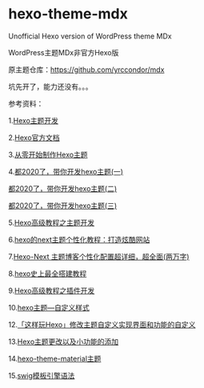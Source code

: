 # hexo-theme-mdx
Unofficial Hexo version of WordPress theme MDx

WordPress主题MDx非官方Hexo版

原主题仓库：https://github.com/yrccondor/mdx

坑先开了，能力还没有。。。

参考资料：

1.[Hexo主题开发](https://www.cnblogs.com/yyhh/p/11058985.html)

2.[Hexo官方文档](https://hexo.io/zh-cn/docs/themes)

3.[从零开始制作Hexo主题](https://segmentfault.com/a/1190000008040387)

4.[都2020了，带你开发hexo主题(一)](https://www.bilibili.com/read/cv5734557/)

[都2020了，带你开发hexo主题(二)](https://www.bilibili.com/read/cv5778979)

[都2020了，带你开发hexo主题(三)](https://www.bilibili.com/read/cv6003073)

5.[Hexo高级教程之主题开发](https://blog.csdn.net/melordljm/article/details/51985129)

6.[hexo的next主题个性化教程：打造炫酷网站](https://blog.csdn.net/qq_33699981/article/details/72716951)

7.[Hexo-Next 主题博客个性化配置超详细，超全面(两万字)](https://blog.csdn.net/as480133937/article/details/100138838?)

8.[hexo史上最全搭建教程](https://blog.csdn.net/sinat_37781304/article/details/82729029)

9.[Hexo高级教程之插件开发](https://blog.csdn.net/melordljm/article/details/51985157)

10.[hexo主题—自定义样式](https://blog.csdn.net/qq_42595443/article/details/82263318)

12.[「这样玩Hexo」修改主题自定义实现界面和功能的自定义](https://www.cnblogs.com/RhinoC/p/10361822.html)

13.[Hexo主题更改以及小功能的添加](https://blog.csdn.net/weixin_33922672/article/details/91425904)

14.[hexo-theme-material主题](https://github.com/bolnh/hexo-theme-material)

15.[swig模板引擎语法](https://blog.csdn.net/Mrceel/article/details/97926011)
